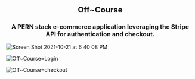 #                                    <h2 align="center"> Off~Course </h2>
<h3 align='center' > A PERN stack e-commerce application leveraging the Stripe API for authentication and checkout. </h3>



![Screen Shot 2021-10-21 at 6 40 08 PM](https://user-images.githubusercontent.com/69587570/138367175-8280d251-cdcf-4272-b0e7-bac017b62b5e.png) 

![Off~Course=Login](https://user-images.githubusercontent.com/69587570/138369093-096b4fff-80aa-4056-ae10-29b3d2f6d374.png)

![Off~Course=checkout](https://user-images.githubusercontent.com/69587570/138369100-fa74b17c-8b4d-4e05-925d-49061d80e9ff.png)
